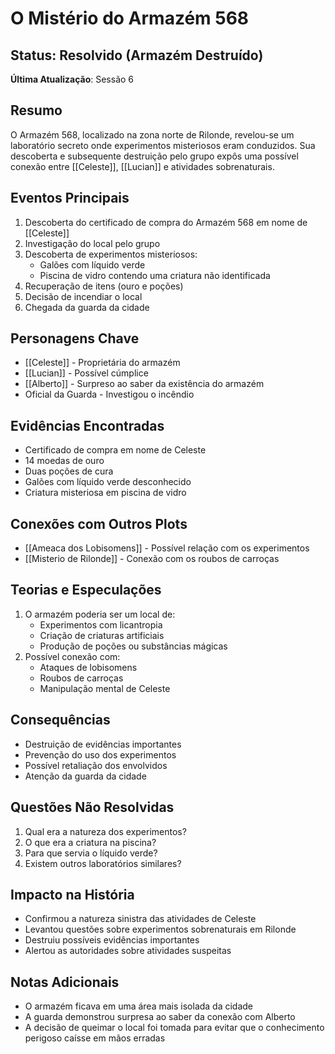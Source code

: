 # O Mistério do Armazém 568

## Status: Resolvido (Armazém Destruído)
**Última Atualização**: Sessão 6

## Resumo
O Armazém 568, localizado na zona norte de Rilonde, revelou-se um laboratório secreto onde experimentos misteriosos eram conduzidos. Sua descoberta e subsequente destruição pelo grupo expôs uma possível conexão entre [[Celeste]], [[Lucian]] e atividades sobrenaturais.

## Eventos Principais
1. Descoberta do certificado de compra do Armazém 568 em nome de [[Celeste]]
2. Investigação do local pelo grupo
3. Descoberta de experimentos misteriosos:
   - Galões com líquido verde
   - Piscina de vidro contendo uma criatura não identificada
4. Recuperação de itens (ouro e poções)
5. Decisão de incendiar o local
6. Chegada da guarda da cidade

## Personagens Chave
- [[Celeste]] - Proprietária do armazém
- [[Lucian]] - Possível cúmplice
- [[Alberto]] - Surpreso ao saber da existência do armazém
- Oficial da Guarda - Investigou o incêndio

## Evidências Encontradas
- Certificado de compra em nome de Celeste
- 14 moedas de ouro
- Duas poções de cura
- Galões com líquido verde desconhecido
- Criatura misteriosa em piscina de vidro

## Conexões com Outros Plots
- [[Ameaca dos Lobisomens]] - Possível relação com os experimentos
- [[Misterio de Rilonde]] - Conexão com os roubos de carroças

## Teorias e Especulações
1. O armazém poderia ser um local de:
   - Experimentos com licantropia
   - Criação de criaturas artificiais
   - Produção de poções ou substâncias mágicas
2. Possível conexão com:
   - Ataques de lobisomens
   - Roubos de carroças
   - Manipulação mental de Celeste

## Consequências
- Destruição de evidências importantes
- Prevenção do uso dos experimentos
- Possível retaliação dos envolvidos
- Atenção da guarda da cidade

## Questões Não Resolvidas
1. Qual era a natureza dos experimentos?
2. O que era a criatura na piscina?
3. Para que servia o líquido verde?
4. Existem outros laboratórios similares?

## Impacto na História
- Confirmou a natureza sinistra das atividades de Celeste
- Levantou questões sobre experimentos sobrenaturais em Rilonde
- Destruiu possíveis evidências importantes
- Alertou as autoridades sobre atividades suspeitas

## Notas Adicionais
- O armazém ficava em uma área mais isolada da cidade
- A guarda demonstrou surpresa ao saber da conexão com Alberto
- A decisão de queimar o local foi tomada para evitar que o conhecimento perigoso caísse em mãos erradas 